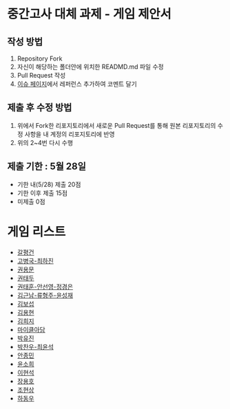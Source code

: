 # 중간고사 대체 과제 - 게임 제안서
## 작성 방법
1. Repository Fork
2. 자신이 해당하는 폴더안에 위치한 READMD.md 파일 수정
3. Pull Request 작성
4. [이슈 페이지](https://github.com/DevKang/dgu-3d-script-docs/issues/1)에서 레퍼런스 추가하여 코멘트 달기

## 제출 후 수정 방법
1. 위에서 Fork한 리포지토리에서 새로운 Pull Request를 통해 원본 리포지토리의 수정 사항을 내 계정의 리포지토리에 반영
2. 위의 2~4번 다시 수행

## 제출 기한 : 5월 28일
- 기한 내(5/28) 제출 20점
- 기한 이후 제출 15점
- 미제출 0점

# 게임 리스트
- [갈평건](./갈평건)
- [고병국-최하진](./고병국-최하진)
- [권용문](./권용문)
- [권태두](./권태두)
- [권태훈-안선영-정경은](./권태훈-안선영-정경은)
- [김근남-류형주-윤성재](./김근남-류형주-윤성재)
- [김보섭](./김보섭)
- [김용현](./김용현)
- [김희지](./김희지)
- [마이클아담](./마이클아담)
- [박유진](./박유진)
- [박찬우-최윤석](./박찬우-최윤석)
- [안종민](./안종민)
- [윤소희](./윤소희)
- [이현석](./이현석)
- [장용호](./장용호)
- [조현상](./조현상)
- [하동우](./하동우)